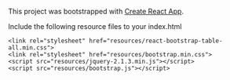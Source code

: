 This project was bootstrapped with [Create React App](https://github.com/facebookincubator/create-react-app).

Include the following resource files to your index.html

    <link rel="stylesheet" href="resources/react-bootstrap-table-all.min.css">
    <link rel="stylesheet" href="resources/bootstrap.min.css">
    <script src="resources/jquery-2.1.3.min.js"></script>
    <script src="resources/bootstrap.js"></script>